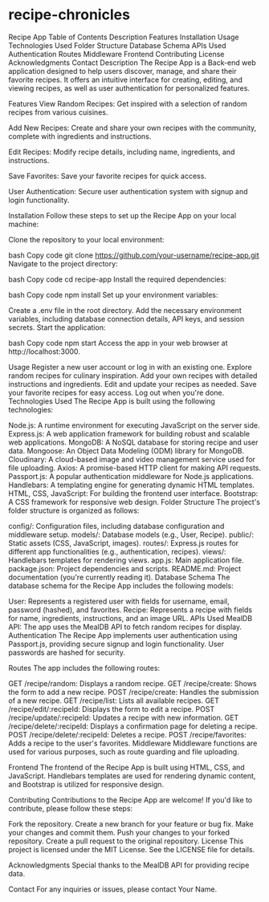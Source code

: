 # recipe-chronicles

Recipe App
Table of Contents
Description
Features
Installation
Usage
Technologies Used
Folder Structure
Database Schema
APIs Used
Authentication
Routes
Middleware
Frontend
Contributing
License
Acknowledgments
Contact
Description
The Recipe App is a Back-end web application designed to help users discover, manage, and share their favorite recipes. It offers an intuitive interface for creating, editing, and viewing recipes, as well as user authentication for personalized features.

Features
View Random Recipes: Get inspired with a selection of random recipes from various cuisines.

Add New Recipes: Create and share your own recipes with the community, complete with ingredients and instructions.

Edit Recipes: Modify recipe details, including name, ingredients, and instructions.

Save Favorites: Save your favorite recipes for quick access.

User Authentication: Secure user authentication system with signup and login functionality.

Installation
Follow these steps to set up the Recipe App on your local machine:

Clone the repository to your local environment:

bash
Copy code
git clone https://github.com/your-username/recipe-app.git
Navigate to the project directory:

bash
Copy code
cd recipe-app
Install the required dependencies:

bash
Copy code
npm install
Set up your environment variables:

Create a .env file in the root directory.
Add the necessary environment variables, including database connection details, API keys, and session secrets.
Start the application:

bash
Copy code
npm start
Access the app in your web browser at http://localhost:3000.

Usage
Register a new user account or log in with an existing one.
Explore random recipes for culinary inspiration.
Add your own recipes with detailed instructions and ingredients.
Edit and update your recipes as needed.
Save your favorite recipes for easy access.
Log out when you're done.
Technologies Used
The Recipe App is built using the following technologies:

Node.js: A runtime environment for executing JavaScript on the server side.
Express.js: A web application framework for building robust and scalable web applications.
MongoDB: A NoSQL database for storing recipe and user data.
Mongoose: An Object Data Modeling (ODM) library for MongoDB.
Cloudinary: A cloud-based image and video management service used for file uploading.
Axios: A promise-based HTTP client for making API requests.
Passport.js: A popular authentication middleware for Node.js applications.
Handlebars: A templating engine for generating dynamic HTML templates.
HTML, CSS, JavaScript: For building the frontend user interface.
Bootstrap: A CSS framework for responsive web design.
Folder Structure
The project's folder structure is organized as follows:

config/: Configuration files, including database configuration and middleware setup.
models/: Database models (e.g., User, Recipe).
public/: Static assets (CSS, JavaScript, images).
routes/: Express.js routes for different app functionalities (e.g., authentication, recipes).
views/: Handlebars templates for rendering views.
app.js: Main application file.
package.json: Project dependencies and scripts.
README.md: Project documentation (you're currently reading it).
Database Schema
The database schema for the Recipe App includes the following models:

User: Represents a registered user with fields for username, email, password (hashed), and favorites.
Recipe: Represents a recipe with fields for name, ingredients, instructions, and an image URL.
APIs Used
MealDB API: The app uses the MealDB API to fetch random recipes for display.
Authentication
The Recipe App implements user authentication using Passport.js, providing secure signup and login functionality. User passwords are hashed for security.

Routes
The app includes the following routes:

GET /recipe/random: Displays a random recipe.
GET /recipe/create: Shows the form to add a new recipe.
POST /recipe/create: Handles the submission of a new recipe.
GET /recipe/list: Lists all available recipes.
GET /recipe/edit/:recipeId: Displays the form to edit a recipe.
POST /recipe/update/:recipeId: Updates a recipe with new information.
GET /recipe/delete/:recipeId: Displays a confirmation page for deleting a recipe.
POST /recipe/delete/:recipeId: Deletes a recipe.
POST /recipe/favorites: Adds a recipe to the user's favorites.
Middleware
Middleware functions are used for various purposes, such as route guarding and file uploading.

Frontend
The frontend of the Recipe App is built using HTML, CSS, and JavaScript. Handlebars templates are used for rendering dynamic content, and Bootstrap is utilized for responsive design.

Contributing
Contributions to the Recipe App are welcome! If you'd like to contribute, please follow these steps:

Fork the repository.
Create a new branch for your feature or bug fix.
Make your changes and commit them.
Push your changes to your forked repository.
Create a pull request to the original repository.
License
This project is licensed under the MIT License. See the LICENSE file for details.

Acknowledgments
Special thanks to the MealDB API for providing recipe data.

Contact
For any inquiries or issues, please contact Your Name.
